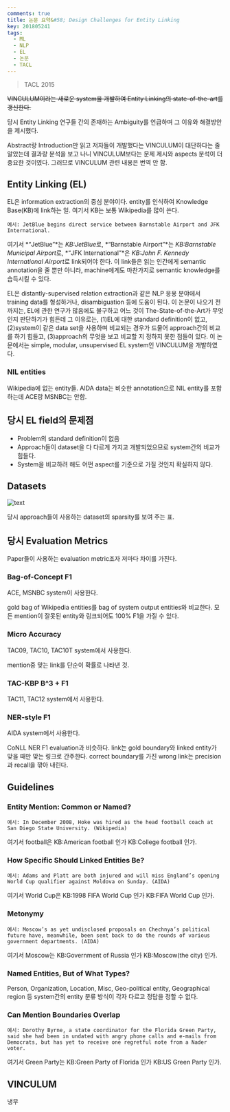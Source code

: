 ```yaml
---
comments: true
title: 논문 요약&#58; Design Challenges for Entity Linking
key: 201805241
tags:
  - ML
  - NLP
  - EL
  - 논문
  - TACL
---
```


> TACL 2015

~~VINCULUM이라는 새로운 system을 개발하여 Entity Linking의 state-of-the-art를 갱신한다.~~

당시 Entity Linking 연구들 간의 존재하는 Ambiguity를 언급하며 그 이유와 해결방안을 제시했다.

<!--more-->

Abstract랑 Introduction만 읽고 저자들이 개발했다는 VINCULUM이 대단하다는 줄 알았는데
결과랑 분석을 보고 나니 VINCULUM보다는 문제 제시와 aspects 분석이 더 중요한 것이였다.
그러므로 VINCULUM 관련 내용은 번역 안 함.

## Entity Linking (EL)


EL은 information extraction의 중심 분야이다. entity를 인식하여 Knowledge Base(KB)에 link하는 일. 여기서 KB는 보통 Wikipedia를 많이 쓴다.


    예시: JetBlue begins direct service between Barnstable Airport and JFK International.


여기서 *“JetBlue”*는 *KB:JetBlue*로, *“Barnstable Airport”*는 *KB:Barnstable Municipal Airport*로, *“JFK International”*은 *KB:John F. Kennedy International Airport*로 link되어야 한다. 이 link들은 읽는 인간에게 semantic annotation을 줄 뿐만 아니라, machine에게도 마찬가지로 semantic knowledge를 습득시킬 수 있다.

EL은 distantly-supervised relation extraction과 같은 NLP 응용 분야에서 training data를 형성하거나, disambiguation 등에 도움이 된다. 이 논문이 나오기 전까지는, EL에 관한 연구가 많음에도 불구하고 어느 것이 The-State-of-the-Art가 무엇인지 판단하기가 힘든데 그 이유로는, (1)EL에 대한 standard definition이 없고, (2)system이 같은 data set을 사용하며 비교되는 경우가 드물어 approach간의 비교를 하기 힘들고, (3)approach의 무엇을 보고 비교할 지 정하지 못한 점들이 있다. 이 논문에서는 simple, modular, unsupervised EL system인 VINCULUM을 개발하였다.


### NIL entities


Wikipedia에 없는 entity들. AIDA data는 비슷한 annotation으로 NIL entity를 포함하는데 ACE랑 MSNBC는 안함.


## 당시 EL field의 문제점

- Problem의 standard definition이 없음
- Approach들이 dataset을 다 다르게 가지고 개발되었으므로 system간의 비교가 힘들다.
- System을 비교하려 해도 어떤 aspect를 기준으로 가질 것인지 확실하지 않다. 


## Datasets

![text](https://raw.githubusercontent.com/q0115643/my_blog/master/assets/images/paper-summary/Ling-TACL2015/1.png)

당시 approach들이 사용하는 dataset의 sparsity를 보여 주는 표.

## 당시 Evaluation Metrics

Paper들이 사용하는 evaluation metric조자 저마다 차이를 가진다.

### Bag-of-Concept F1

ACE, MSNBC system이 사용한다.

gold bag of Wikipedia entities를 bag of system output entities와 비교한다.
모든 mention이 잘못된 entity와 링크되어도 100% F1을 가질 수 있다.

### Micro Accuracy

TAC09, TAC10, TAC10T system에서 사용한다.

mention중 맞는 link를 단순이 확률로 나타낸 것.

### TAC-KBP B^3 + F1

TAC11, TAC12 system에서 사용한다.

### NER-style F1

AIDA system에서 사용한다.

CoNLL NER F1 evaluation과 비슷하다. link는 gold boundary와 linked entity가 맞을 때만 맞는 링크로 간주한다.
correct boundary를 가진 wrong link는 precision과 recall을 깎아 내린다.

## Guidelines

### Entity Mention: Common or Named?

    예시: In December 2008, Hoke was hired as the head football coach at San Diego State University. (Wikipedia)

여기서 football은 KB:American football 인가 KB:College football 인가.

### How Specific Should Linked Entities Be?

    예시: Adams and Platt are both injured and will miss England’s opening World Cup qualifier against Moldova on Sunday. (AIDA)

여기서 World Cup은 KB:1998 FIFA World Cup 인가 KB:FIFA World Cup 인가.

### Metonymy

    예시: Moscow’s as yet undisclosed proposals on Chechnya’s political future have, meanwhile, been sent back to do the rounds of various government departments. (AIDA)

여기서 Moscow는 KB:Government of Russia 인가 KB:Moscow(the city) 인가.

### Named Entities, But of What Types?

Person, Organization, Location, Misc, Geo-political entity, Geographical region 등 system간의 entity 분류 방식이 각자 다르고 정답을 정할 수 없다.

### Can Mention Boundaries Overlap

    예시: Dorothy Byrne, a state coordinator for the Florida Green Party, said she had been in undated with angry phone calls and e-mails from Democrats, but has yet to receive one regretful note from a Nader voter.

여기서 Green Party는 KB:Green Party of Florida 인가 KB:US Green Party 인가.

## VINCULUM

냉무






























